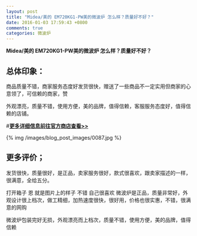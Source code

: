 ```yaml
---
layout: post
title: "Midea/美的 EM720KG1-PW美的微波炉 怎么样？质量好不好？"
date: 2016-01-03 17:59:43 +0800
comments: true
categories: 微波炉
---
```


**Midea/美的 EM720KG1-PW美的微波炉 怎么样？质量好不好？**

## 总体印象：

商品质量不错，商家服务态度好发货很快，赠送了一些商品不一定实用但商家的心意领了，可信赖的商家，赞

外观漂亮，质量不错，使用方便，美的品牌，值得信赖，客服服务态度好，值得信赖的店铺。

#[**更多详细信息前往官方商店查看>>**](http://redirect.simba.taobao.com/rd?w=unionnojs&f=http%3A%2F%2Fai.taobao.com%2Fauction%2Fedetail.htm%3Fe%3DqIZqF%252FrGg3q6k0Or%252B%252BH4tIzOMI5Wsg8htRYUMqm8%252FiGLltG5xFicOdXrTUTgh9sMDPIwxrc30rgx5xFFx04TddwPqZtsoXfgqLKJiCwc7I6msqdEeVczj3nayBoLCgTw0dvt96a5YiLLcm6pTzvaKw%253D%253D%26ptype%3D100010%26from%3Dbasic&k=5ccfdb950740ca16&c=un&b=alimm_0&p=mm_109581374_12296429_46532450)

<!--More-->

{% img /images/blog_post_images/0087.jpg %}

## 更多评价；

发货很快，质量很好，是正品，卖家服务很好，款式很喜欢，跟卖家描述的一样，很满意，全给五分。

打开箱子 恩 就是图片上的样子 不错 自己很喜欢 微波炉是正品，质量非常好，外观设计很上档次，做工精细，加热速度很快，很好用，价格也很实惠，不错，很满意的网购

微波炉包装完好无损，外观漂亮而上档次，质量不错，使用方便，美的品牌，值得信赖